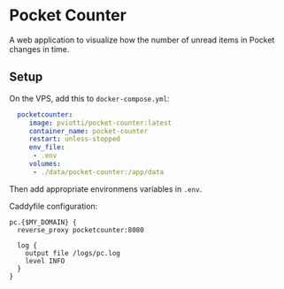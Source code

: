 # Pocket Counter

A web application to visualize how the number of unread items in Pocket changes in time.


## Setup

On the VPS, add this to `docker-compose.yml`:
```yml
  pocketcounter:
     image: pviotti/pocket-counter:latest
     container_name: pocket-counter
     restart: unless-stopped
     env_file:
      - .env
     volumes:
      - ./data/pocket-counter:/app/data
```
Then add appropriate environmens variables in `.env`.

Caddyfile configuration:
```
pc.{$MY_DOMAIN} {
  reverse_proxy pocketcounter:8080

  log {
    output file /logs/pc.log
    level INFO
  }
}
```